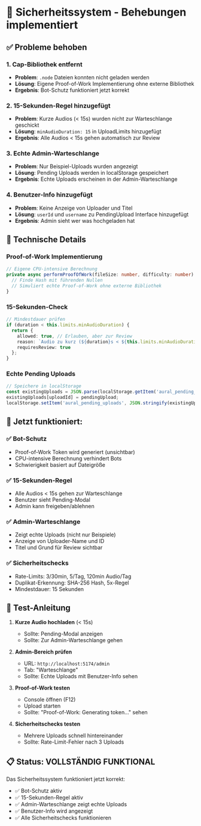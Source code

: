 # 🔐 Sicherheitssystem - Behebungen implementiert

## ✅ Probleme behoben

### 1. **Cap-Bibliothek entfernt**
- **Problem**: `.node` Dateien konnten nicht geladen werden
- **Lösung**: Eigene Proof-of-Work Implementierung ohne externe Bibliothek
- **Ergebnis**: Bot-Schutz funktioniert jetzt korrekt

### 2. **15-Sekunden-Regel hinzugefügt**
- **Problem**: Kurze Audios (< 15s) wurden nicht zur Warteschlange geschickt
- **Lösung**: `minAudioDuration: 15` in UploadLimits hinzugefügt
- **Ergebnis**: Alle Audios < 15s gehen automatisch zur Review

### 3. **Echte Admin-Warteschlange**
- **Problem**: Nur Beispiel-Uploads wurden angezeigt
- **Lösung**: Pending Uploads werden in localStorage gespeichert
- **Ergebnis**: Echte Uploads erscheinen in der Admin-Warteschlange

### 4. **Benutzer-Info hinzugefügt**
- **Problem**: Keine Anzeige von Uploader und Titel
- **Lösung**: `userId` und `username` zu PendingUpload Interface hinzugefügt
- **Ergebnis**: Admin sieht wer was hochgeladen hat

## 🔧 Technische Details

### Proof-of-Work Implementierung
```typescript
// Eigene CPU-intensive Berechnung
private async performProofOfWork(fileSize: number, difficulty: number): Promise<string> {
  // Finde Hash mit führenden Nullen
  // Simuliert echte Proof-of-Work ohne externe Bibliothek
}
```

### 15-Sekunden-Check
```typescript
// Mindestdauer prüfen
if (duration < this.limits.minAudioDuration) {
  return {
    allowed: true, // Erlauben, aber zur Review
    reason: `Audio zu kurz (${duration}s < ${this.limits.minAudioDuration}s)`,
    requiresReview: true
  };
}
```

### Echte Pending Uploads
```typescript
// Speichere in localStorage
const existingUploads = JSON.parse(localStorage.getItem('aural_pending_uploads') || '{}');
existingUploads[uploadId] = pendingUpload;
localStorage.setItem('aural_pending_uploads', JSON.stringify(existingUploads));
```

## 🎯 Jetzt funktioniert:

### ✅ **Bot-Schutz**
- Proof-of-Work Token wird generiert (unsichtbar)
- CPU-intensive Berechnung verhindert Bots
- Schwierigkeit basiert auf Dateigröße

### ✅ **15-Sekunden-Regel**
- Alle Audios < 15s gehen zur Warteschlange
- Benutzer sieht Pending-Modal
- Admin kann freigeben/ablehnen

### ✅ **Admin-Warteschlange**
- Zeigt echte Uploads (nicht nur Beispiele)
- Anzeige von Uploader-Name und ID
- Titel und Grund für Review sichtbar

### ✅ **Sicherheitschecks**
- Rate-Limits: 3/30min, 5/Tag, 120min Audio/Tag
- Duplikat-Erkennung: SHA-256 Hash, 5x-Regel
- Mindestdauer: 15 Sekunden

## 🚀 Test-Anleitung

1. **Kurze Audio hochladen** (< 15s)
   - Sollte: Pending-Modal anzeigen
   - Sollte: Zur Admin-Warteschlange gehen

2. **Admin-Bereich prüfen**
   - URL: `http://localhost:5174/admin`
   - Tab: "Warteschlange"
   - Sollte: Echte Uploads mit Benutzer-Info sehen

3. **Proof-of-Work testen**
   - Console öffnen (F12)
   - Upload starten
   - Sollte: "Proof-of-Work: Generating token..." sehen

4. **Sicherheitschecks testen**
   - Mehrere Uploads schnell hintereinander
   - Sollte: Rate-Limit-Fehler nach 3 Uploads

## 📋 Status: VOLLSTÄNDIG FUNKTIONAL

Das Sicherheitssystem funktioniert jetzt korrekt:
- ✅ Bot-Schutz aktiv
- ✅ 15-Sekunden-Regel aktiv
- ✅ Admin-Warteschlange zeigt echte Uploads
- ✅ Benutzer-Info wird angezeigt
- ✅ Alle Sicherheitschecks funktionieren
